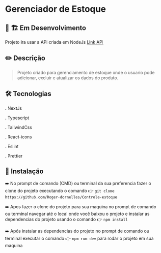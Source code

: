 # Gerenciador de Estoque

## :construction: :building_construction: Em Desenvolvimento


Projeto ira usar a API criada em NodeJs [Link API](https://github.com/Roger-dornelles/projeto_node)



## :pencil2: Descrição

> Projeto criado para gerenciamento de estoque onde o usuario pode adicionar, excluir e atualizar os dados do produto.

## :hammer_and_wrench: Tecnologias

. NextJs

. Typescript

. TailwindCss

. React-icons

. Eslint

. Prettier


## 	:wrench: Instalação

:arrow_right: No prompt de comando (CMD) ou terminal da sua preferencia fazer o clone do projeto executando o comando :point_right: `git clone https://github.com/Roger-dornelles/Controle-estoque`

:arrow_right: Apos fazer o clone do projeto para sua maquina no prompt de comando ou terminal navegar até o local onde você baixou o projeto e instalar as dependencias do projeto usando o comando :point_right: `npm install`

:arrow_right: Após instalar as dependencias do projeto no prompt de comando ou terminal executar o comando :point_right: `npm run dev` para rodar o projeto em sua maquina

